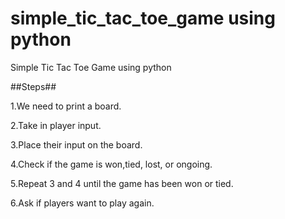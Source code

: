 # simple_tic_tac_toe_game using python
Simple Tic Tac Toe Game using python

##Steps##

1.We need to print a board.

2.Take in player input.

3.Place their input on the board.

4.Check if the game is won,tied, lost, or ongoing.

5.Repeat 3 and 4 until the game has been won or tied.

6.Ask if players want to play again.

